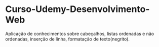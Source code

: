 # Curso-Udemy-Desenvolvimento-Web

Aplicação de conhecimentos sobre cabeçalhos, listas ordenadas e não ordenadas, inserção de linha, formatação de texto(negrito).
